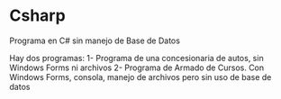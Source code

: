 # Csharp
Programa en C# sin manejo de Base de Datos

Hay dos programas: 
  1- Programa de una concesionaria de autos, sin Windows Forms ni archivos
  2- Programa de Armado de Cursos. Con Windows Forms, consola, manejo de archivos pero sin uso de base de datos

